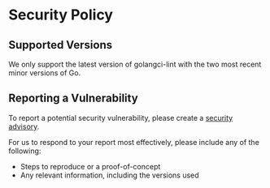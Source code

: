 # Security Policy

## Supported Versions

We only support the latest version of golangci-lint with the two most recent minor versions of Go.

## Reporting a Vulnerability

To report a potential security vulnerability, please create a [security advisory](https://github.com/golangci/golangci-lint/security/advisories/new).

For us to respond to your report most effectively, please include any of the following:

- Steps to reproduce or a proof-of-concept
- Any relevant information, including the versions used
